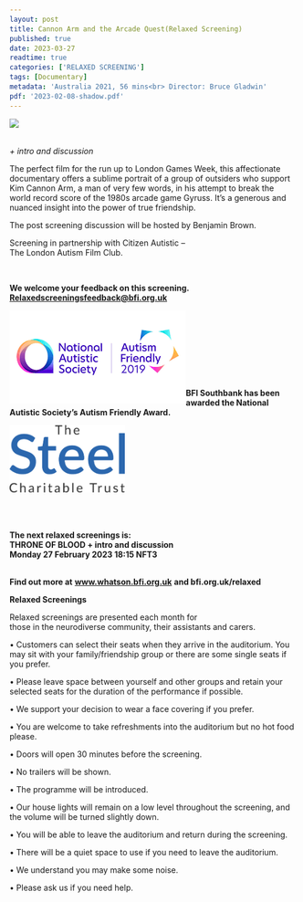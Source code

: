 ```yaml
---
layout: post
title: Cannon Arm and the Arcade Quest(Relaxed Screening)
published: true
date: 2023-03-27
readtime: true
categories: ['RELAXED SCREENING']
tags: [Documentary]
metadata: 'Australia 2021, 56 mins<br> Director: Bruce Gladwin'
pdf: '2023-02-08-shadow.pdf'
---
```


<img style="float: left;" src="/img/cannon-arm.png"><br><br>

_+ intro and discussion_

The perfect film for the run up to London Games Week, this affectionate documentary offers a sublime portrait of a group of outsiders who support Kim Cannon Arm, a man of very few words, in his attempt to break the world record score of the 1980s arcade game Gyruss. It’s a generous and nuanced insight into the power of true friendship.

The post screening discussion will be hosted by Benjamin Brown.

Screening in partnership with Citizen Autistic –  
The London Autism Film Club.




<br>

**We welcome your feedback on this screening. Relaxedscreeningsfeedback@bfi.org.uk**


<img style="float: left;" src="/img/autistic_society.png"><br><br><br><br><br><br><br><br>
**BFI Southbank has been awarded the National Autistic Society’s Autism Friendly Award.**

<img style="float: left;" src="/img/steel-charitable-trust-logo-01.jpg" width="40%" height="40%"><br><br><br><br><br><br><br><br><br><br>


**The next relaxed screenings is:**<br>
**THRONE OF BLOOD + intro and discussion**<br>
**Monday 27 February 2023 18:15 NFT3**<br>
<br>


**Find out more at**
**www.whatson.bfi.org.uk**
**and bfi.org.uk/relaxed**

**Relaxed Screenings**<br>

Relaxed screenings are presented each month for  
those in the neurodiverse community, their assistants and carers.

• Customers can select their seats when they arrive in the auditorium. You may sit with your family/friendship group or there are some single seats if you prefer.

• Please leave space between yourself and other groups and retain your selected seats for the duration of the performance if possible.

• We support your decision to wear a face covering if you prefer.

• You are welcome to take refreshments into the auditorium but no hot food please.

• Doors will open 30 minutes before the screening.

• No trailers will be shown.

• The programme will be introduced.

• Our house lights will remain on a low level throughout the screening, and the volume will be turned slightly down.

• You will be able to leave the auditorium and return during the screening.

• There will be a quiet space to use if you need to leave the auditorium.

• We understand you may make some noise.

• Please ask us if you need help.

<!--stackedit_data:
eyJoaXN0b3J5IjpbMTQ1NjA4NDUyMl19
-->